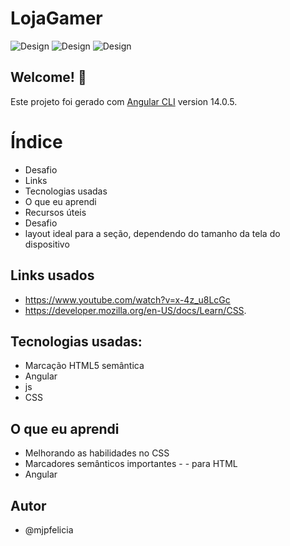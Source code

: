 # LojaGamer

![Design](./src/assets/imagens/descktoplojaGamer.png)
![Design](./src/assets/imagens/tabletLojaGamer.png)
![Design](./src/assets/imagens/mobileLojaGamer.png)



## Welcome! 👋

Este projeto foi gerado com [Angular CLI](https://github.com/angular/angular-cli) version 14.0.5.


# Índice
- Desafio
- Links
- Tecnologias usadas
- O que eu aprendi
- Recursos úteis
- Desafio
- layout ideal para a seção, dependendo do tamanho da tela do dispositivo

## Links usados
- https://www.youtube.com/watch?v=x-4z_u8LcGc
- https://developer.mozilla.org/en-US/docs/Learn/CSS.

## Tecnologias usadas:
- Marcação HTML5 semântica
- Angular
- js
- CSS

## O que eu aprendi
- Melhorando as habilidades no CSS
- Marcadores semânticos importantes - - para HTML
- Angular

## Autor
- @mjpfelicia
